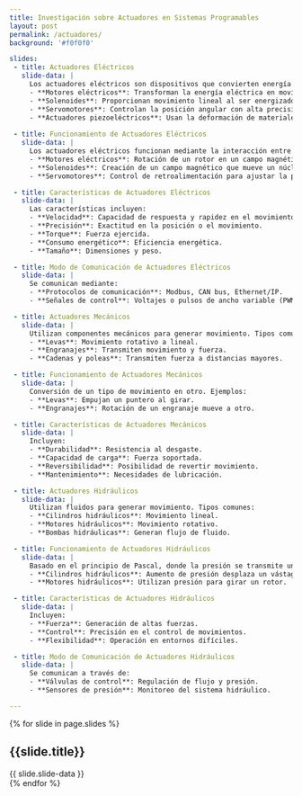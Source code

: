 ```yaml
---
title: Investigación sobre Actuadores en Sistemas Programables
layout: post
permalink: /actuadores/
background: '#f0f0f0'

slides:
 - title: Actuadores Eléctricos
   slide-data: |
     Los actuadores eléctricos son dispositivos que convierten energía eléctrica en energía mecánica. Existen varios tipos, entre los que destacan:
     - **Motores eléctricos**: Transforman la energía eléctrica en movimiento rotativo.
     - **Solenoides**: Proporcionan movimiento lineal al ser energizados.
     - **Servomotores**: Controlan la posición angular con alta precisión.
     - **Actuadores piezoeléctricos**: Usan la deformación de materiales piezoeléctricos para producir movimiento.
  
 - title: Funcionamiento de Actuadores Eléctricos
   slide-data: |
     Los actuadores eléctricos funcionan mediante la interacción entre campos electromagnéticos y componentes mecánicos. Ejemplos:
     - **Motores eléctricos**: Rotación de un rotor en un campo magnético.
     - **Solenoides**: Creación de un campo magnético que mueve un núcleo.
     - **Servomotores**: Control de retroalimentación para ajustar la posición.

 - title: Características de Actuadores Eléctricos
   slide-data: |
     Las características incluyen:
     - **Velocidad**: Capacidad de respuesta y rapidez en el movimiento.
     - **Precisión**: Exactitud en la posición o el movimiento.
     - **Torque**: Fuerza ejercida.
     - **Consumo energético**: Eficiencia energética.
     - **Tamaño**: Dimensiones y peso.

 - title: Modo de Comunicación de Actuadores Eléctricos
   slide-data: |
     Se comunican mediante:
     - **Protocolos de comunicación**: Modbus, CAN bus, Ethernet/IP.
     - **Señales de control**: Voltajes o pulsos de ancho variable (PWM).

 - title: Actuadores Mecánicos
   slide-data: |
     Utilizan componentes mecánicos para generar movimiento. Tipos comunes:
     - **Levas**: Movimiento rotativo a lineal.
     - **Engranajes**: Transmiten movimiento y fuerza.
     - **Cadenas y poleas**: Transmiten fuerza a distancias mayores.

 - title: Funcionamiento de Actuadores Mecánicos
   slide-data: |
     Conversión de un tipo de movimiento en otro. Ejemplos:
     - **Levas**: Empujan un puntero al girar.
     - **Engranajes**: Rotación de un engranaje mueve a otro.

 - title: Características de Actuadores Mecánicos
   slide-data: |
     Incluyen:
     - **Durabilidad**: Resistencia al desgaste.
     - **Capacidad de carga**: Fuerza soportada.
     - **Reversibilidad**: Posibilidad de revertir movimiento.
     - **Mantenimiento**: Necesidades de lubricación.

 - title: Actuadores Hidráulicos
   slide-data: |
     Utilizan fluidos para generar movimiento. Tipos comunes:
     - **Cilindros hidráulicos**: Movimiento lineal.
     - **Motores hidráulicos**: Movimiento rotativo.
     - **Bombas hidráulicas**: Generan flujo de fluido.

 - title: Funcionamiento de Actuadores Hidráulicos
   slide-data: |
     Basado en el principio de Pascal, donde la presión se transmite uniformemente. Ejemplos:
     - **Cilindros hidráulicos**: Aumento de presión desplaza un vástago.
     - **Motores hidráulicos**: Utilizan presión para girar un rotor.

 - title: Características de Actuadores Hidráulicos
   slide-data: |
     Incluyen:
     - **Fuerza**: Generación de altas fuerzas.
     - **Control**: Precisión en el control de movimientos.
     - **Flexibilidad**: Operación en entornos difíciles.

 - title: Modo de Comunicación de Actuadores Hidráulicos
   slide-data: |
     Se comunican a través de:
     - **Válvulas de control**: Regulación de flujo y presión.
     - **Sensores de presión**: Monitoreo del sistema hidráulico.

---
```


{% for slide in page.slides %}
<section data-background="{% if slide.background %}{{slide.background}}{% else %}{{page.background}}{% endif %}">
  <h1>{{slide.title}}</h1>
  {{ slide.slide-data }}
</section>
{% endfor %}

